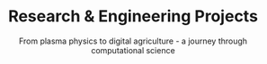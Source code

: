 ---
title: "Research & Engineering Projects"
subtitle: "From plasma physics to digital agriculture - a journey through computational science"
layout: "project"

sections:
  - title: "Projects"
    items:
      - main_text: "Digital Agricultural Avatar"
        sub_text: "2023-Present"
        category: "Web Development"
        description: |
            **Project Overview**
            Leading the development of PhenoRob Digital Agricultural Avatar project website and crop modeling tools integration.

            **Key Features:**
            - Interactive documentation for agricultural modeling tools
            - Integration interface for multiple crop models
            - Educational content delivery platform
            - Project website: [PhenoRob DAA](https://sraocodes.github.io/Phenorob-DAA/)
        skills:
          - type: "font"
            icon: "fa-code"
            description: "Hugo/JavaScript"
          - type: "font"
            icon: "fa-css3"
            description: "CSS"
          - type: "font"
            icon: "fa-html5"
            description: "HTML"

      - main_text: "High-Performance Scientific Computing"
        sub_text: "2010-Present"
        category: "Scientific Software"
        description: |
            **Particle-in-Cell Plasma Simulations (2010-2012)**
            - Developed parallel computing simulations using FORTRAN and MPI
            - Published in [Physics of Plasmas](https://pubs.aip.org/aip/pop/article-abstract/19/9/093507/910187)
            - Utilized Alabama Supercomputer for computations

            **Maxwell-Bloch Equations Solver (2015-2016)**
            - Implemented quantum state simulations
            - Developed Fortran codes for excitonic resonances
            - Applied rotated wave approximation techniques

            **Root Electrical Modeling (2016-2020)**
            - Created MATLAB software for plant root imaging
            - Automated field-scale simulations using Python
            - Published in Vadose Zone Journal
        skills:
          - type: "font"
            icon: "fa-terminal"
            description: "FORTRAN/MPI"
          - type: "font"
            icon: "fa-code"
            description: "MATLAB"
          - type: "font"
            icon: "fa-laptop-code"
            description: "HPC"

      - main_text: "AI & Machine Learning Projects"
        sub_text: "2022-Present"
        category: "AI & Machine Learning"
        description: |
            **Soil Moisture Prediction**
            - Implemented LSTM and Random Forest models
            - Created popular [Kaggle notebooks](https://www.kaggle.com/sathyanarayanrao89)
            - Integrated satellite data with field measurements

            **Achievements**
            - Kaggle Master (Top 2%, Rank 649/322,985)
            - 10 Silver & 10 Bronze Medals
            
            **Custom GPT Development**
            - Built specialized GPTs for agricultural applications
            - Developing AI tools for crop modeling
        skills:
          - type: "font"
            icon: "fa-brain"
            description: "Machine Learning"
          - type: "font"
            icon: "fa-python"
            description: "Python/TensorFlow"
          - type: "font"
            icon: "fa-chart-line"
            description: "Data Analysis"

      - main_text: "Vehicular Robot Prototype"
        sub_text: "2010"
        category: "Engineering Projects"
        description: |
            **Project Overview**
            Developed a collision avoidance system using 8051 microcontroller during B.E. final year.

            **Key Achievements:**
            - Programmed using Assembly language and HDL Verilog
            - Implemented sensor integration and control systems
            - Successfully demonstrated in real-world scenarios
        skills:
          - type: "font"
            icon: "fa-microchip"
            description: "Embedded Systems"
          - type: "font"
            icon: "fa-cogs"
            description: "Assembly/Verilog"
          - type: "font"
            icon: "fa-project-diagram"
            description: "Circuit Design"

      - main_text: "Educational Content Creation"
        sub_text: "2023-Present"
        category: "Content Creation"
        description: |
            Creating educational content on computational science and agricultural modeling.
        videos:
          daa_channel:
            - title: "Introduction to AgroC Crop Modeling"
              id: "videoID1"
            - title: "Using CPlantBox for Root Architecture"
              id: "videoID2"
          compute_channel:
            - title: "Scientific Computing with Python"
              id: "videoID3"
            - title: "HPC Tutorial Series"
              id: "videoID4"
        skills:
          - type: "font"
            icon: "fa-video"
            description: "Video Production"
          - type: "font"
            icon: "fa-youtube"
            description: "YouTube"
---